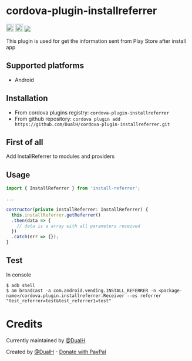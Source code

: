 # cordova-plugin-installreferrer
<a href="https://badge.fury.io/js/install-referrer" target="_blank"><img height="21" style='border:0px;height:21px;' border='0' src="https://badge.fury.io/js/install-referrer.svg" alt="NPM Version"></a>
<a href='https://www.npmjs.org/package/install-referrer' target='_blank'><img height='21' style='border:0px;height:21px;' src='https://img.shields.io/npm/dt/install-referrer.svg?label=NPM+Downloads' border='0' alt='NPM Downloads' /></a>
<img src="https://nodei.co/npm/install-referrer.png"/>

This plugin is used for get the information sent from Play Store after install app

## Supported platforms

- Android

## Installation

- From cordova plugins registry: `cordova-plugin-installreferrer`
- From github repository: `cordova plugin add https://github.com/DualH/cordova-plugin-installreferrer.git`

## First of all

Add InstallReferrer to modules and providers


## Usage
```javascript
import { InstallReferrer } from 'install-referrer';

...

contructor(private installReferrer: InstallReferrer) {
  this.installReferrer.getReferrer()
  .then(data => {
    // data is a array with all parameters received
  })
  .catch(err => {});
}
```

## Test

In console

```
$ adb shell
$ am broadcast -a com.android.vending.INSTALL_REFERRER -n <package-name>/cordova.plugin.installreferrer.Receiver --es referrer "test_referrer=test&test_referrer1=test"
```

# Credits

Currently maintained by [@DualH](https://github.com/DualH)

Created by [@DualH](https://github.com/DualH) - [Donate with PayPal](https://www.paypal.me/rosano97/10)
